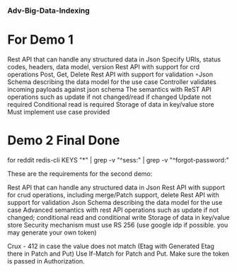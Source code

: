 ### Adv-Big-Data-Indexing
# For Demo 1
Rest API that can handle any structured data in Json
Specify URIs, status codes, headers, data model, version
Rest API with support for crd operations
Post, Get, Delete
Rest API with support for validation
◦Json Schema describing the data model for the use case
Controller validates incoming payloads against json schema
The semantics with ReST API operations such as update if not changed/read if changed
Update not required
Conditional read is required
Storage of data in key/value store
Must implement use case provided

# Demo 2 Final Done 
for reddit  redis-cli KEYS "*" | grep -v "^sess:" | grep -v "^forgot-password:"

These are the requirements for the second demo:

Rest API that can handle any structured data in Json
Rest API with support for crud operations, including merge/Patch support,  delete
Rest API with support for validation
Json Schema describing the data model for the use case
Advanced semantics with rest API operations such as update if not changed; conditional read and conditional write
Storage of data in key/value store
Security mechanism must use RS 256 (use google idp if possible. you may generate your own token)

 

Crux - 412 in case the value does not match (Etag with Generated Etag there in Patch and Put) Use If-Match for Patch and Put. Make sure the token is passed in Authorization.
